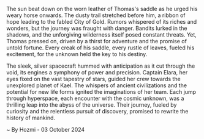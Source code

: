 
The sun beat down on the worn leather of Thomas's saddle as he urged his weary horse onwards. The dusty trail stretched before him, a ribbon of hope leading to the fabled City of Gold. Rumors whispered of its riches and wonders, but the journey was fraught with danger. Bandits lurked in the shadows, and the unforgiving wilderness itself posed constant threats. Yet, Thomas pressed on, driven by a thirst for adventure and the promise of untold fortune. Every creak of his saddle, every rustle of leaves, fueled his excitement, for the unknown held the key to his destiny.

The sleek, silver spacecraft hummed with anticipation as it cut through the void, its engines a symphony of power and precision. Captain Elara, her eyes fixed on the vast tapestry of stars, guided her crew towards the unexplored planet of Kael. The whispers of ancient civilizations and the potential for new life forms ignited the imaginations of her team. Each jump through hyperspace, each encounter with the cosmic unknown, was a thrilling leap into the abyss of the universe. Their journey, fueled by curiosity and the relentless pursuit of discovery, promised to rewrite the history of mankind. 

~ By Hozmi - 03 October 2024
